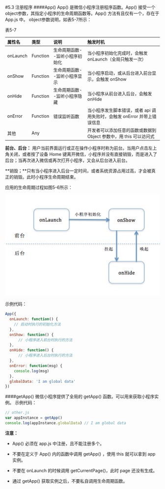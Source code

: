 #5.3 注册程序
####App() 
App() 是微信小程序注册程序函数。App() 接受一个object参数，其指定小程序的生命周期函数等。App() 方法有且仅有一个，存在于 App.js 中。
object参数说明，如表5-7所示：

表5-7

| 属性名 | 类型 | 说明 | 触发时机 |
| :--- | :--- | :--- | :--- |
| onLaunch | Function | 生命周期函数--监听小程序初始化 | 当小程序初始化完成时，会触发 onLaunch（全局只触发一次） |
| onShow | Function | 生命周期函数--监听小程序显示 | 当小程序启动，或从后台进入前台显示，会触发 onShow |
| onHide | Function | 生命周期函数--监听小程序隐藏 | 当小程序从前台进入后台，会触发 onHide |
| onError | Function | 错误监听函数 | 当小程序发生脚本错误，或者 api 调用失败时，会触发 onError 并带上错误信息 |
| 其他 | Any |  | 开发者可以添加任意的函数或数据到 Object 参数中，用 this 可以访问式 |

**前台、后台：** 用户当前界面运行或正在操作小程序时称为前台。当用户点击左上角关闭，或者按了设备 Home 键离开微信，小程序并没有直接销毁，而是进入了后台；当再次进入微信或再次打开小程序，又会从后台进入前台。

**销毁；**只有当小程序进入后台一定时间，或者系统资源占用过高，才会被真正的销毁。此时小程序生命周期结束。

应用的生命周期过程如图5-6所示：


![](/assets/图5-6应用生命周期.png)


示例代码：
```js
App({
  onLaunch: function() { 
    // 启动时执行的初始化方法
  },
  onShow: function() {
      // 小程序进入前台时执行的方法
  },
  onHide: function() {
      // 小程序进入后台时执行的方法
  },
  onError: function(msg) {
    console.log(msg)
  },
  globalData: 'I am global data'
})
```
####getApp()
微信小程序提供了全局的 getApp() 函数。可以用来获取小程序实例。
示例代码：
```js
// other.js
var appInstance = getApp()
console.log(appInstance.globalData) // I am global data
```

**注意：**

* App() 必须在 app.js 中注册，且不能注册多个。

* 不要在定义于 App() 内的函数中调用 getApp() ，使用 this 就可以拿到 app 实例。

* 不要在 onLaunch 的时候调用 getCurrentPage()，此时 page 还没有生成。

* 通过 getApp() 获取实例之后，不要私自调用生命周期函数。


